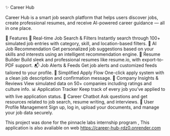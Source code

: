 ✨ Career Hub

Career Hub is a smart job search platform that helps users discover jobs, create professional resumes, and receive AI-powered career guidance — all in one place.

🚀 Features
🔎 Real-time Job Search & Filters
Instantly search through 100+ simulated job entries with category, skill, and location-based filters.
🤖 AI Job Recommendation
Get personalized job suggestions based on your skills and interests using an intelligent recommendation engine.
📄 Resume Builder
Build sleek and professional resumes like resume.io, with export-to-PDF support.
📬 Job Alerts & Feeds
Get job alerts and customized feeds tailored to your profile.
📝 Simplified Apply Flow
One-click apply system with a clean job description and confirmation message.
🏢 Company Insights & Reviews
View simulated data on 50+ companies including ratings and culture info.
📊 Application Tracker
Keep track of every job you’ve applied to with live application status.
💬 Career Chatbot
Ask questions and get resources related to job search, resume writing, and interviews.
👤 User Profile Management
Sign up, log in, upload your documents, and manage your job data securely.

This project was done for the pinnacle labs internship program , This application is also avaliable on web  https://career-hub-rdz0.onrender.com
